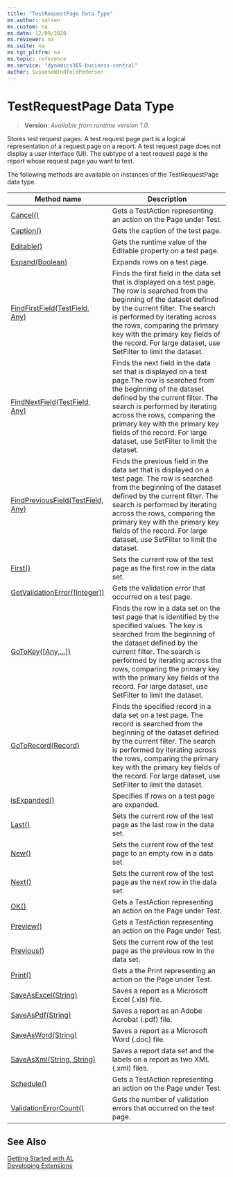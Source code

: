 ```yaml
---
title: "TestRequestPage Data Type"
ms.author: solsen
ms.custom: na
ms.date: 12/09/2020
ms.reviewer: na
ms.suite: na
ms.tgt_pltfrm: na
ms.topic: reference
ms.service: "dynamics365-business-central"
author: SusanneWindfeldPedersen
---
```

[//]: # (START>DO_NOT_EDIT)
[//]: # (IMPORTANT:Do not edit any of the content between here and the END>DO_NOT_EDIT.)
[//]: # (Any modifications should be made in the .xml files in the ModernDev repo.)
# TestRequestPage Data Type
> **Version**: _Available from runtime version 1.0._

Stores test request pages. A test request page part is a logical representation of a request page on a report. A test request page does not display a user interface (UI). The subtype of a test request page is the report whose request page you want to test.



The following methods are available on instances of the TestRequestPage data type.

|Method name|Description|
|-----------|-----------|
|[Cancel()](testrequestpage-cancel-method.md)|Gets a TestAction representing an action on the Page under Test.|
|[Caption()](testrequestpage-caption-method.md)|Gets the caption of the test page.|
|[Editable()](testrequestpage-editable-method.md)|Gets the runtime value of the Editable property on a test page.|
|[Expand(Boolean)](testrequestpage-expand-method.md)|Expands rows on a test page.|
|[FindFirstField(TestField, Any)](testrequestpage-findfirstfield-method.md)|Finds the first field in the data set that is displayed on a test page. The row is searched from the beginning of the dataset defined by the current filter. The search is performed by iterating across the rows, comparing the primary key with the primary key fields of the record. For large dataset, use SetFilter to limit the dataset.|
|[FindNextField(TestField, Any)](testrequestpage-findnextfield-method.md)|Finds the next field in the data set that is displayed on a test page.The row is searched from the beginning of the dataset defined by the current filter. The search is performed by iterating across the rows, comparing the primary key with the primary key fields of the record. For large dataset, use SetFilter to limit the dataset.|
|[FindPreviousField(TestField, Any)](testrequestpage-findpreviousfield-method.md)|Finds the previous field in the data set that is displayed on a test page. The row is searched from the beginning of the dataset defined by the current filter. The search is performed by iterating across the rows, comparing the primary key with the primary key fields of the record. For large dataset, use SetFilter to limit the dataset.|
|[First()](testrequestpage-first-method.md)|Sets the current row of the test page as the first row in the data set.|
|[GetValidationError([Integer])](testrequestpage-getvalidationerror-method.md)|Gets the validation error that occurred on a test page.|
|[GoToKey([Any,...])](testrequestpage-gotokey-method.md)|Finds the row in a data set on the test page that is identified by the specified values. The key is searched from the beginning of the dataset defined by the current filter. The search is performed by iterating across the rows, comparing the primary key with the primary key fields of the record. For large dataset, use SetFilter to limit the dataset.|
|[GoToRecord(Record)](testrequestpage-gotorecord-method.md)|Finds the specified record in a data set on a test page. The record is searched from the beginning of the dataset defined by the current filter. The search is performed by iterating across the rows, comparing the primary key with the primary key fields of the record. For large dataset, use SetFilter to limit the dataset.|
|[IsExpanded()](testrequestpage-isexpanded-method.md)|Specifies if rows on a test page are expanded.|
|[Last()](testrequestpage-last-method.md)|Sets the current row of the test page as the last row in the data set.|
|[New()](testrequestpage-new-method.md)|Sets the current row of the test page to an empty row in a data set.|
|[Next()](testrequestpage-next-method.md)|Sets the current row of the test page as the next row in the data set.|
|[OK()](testrequestpage-ok-method.md)|Gets a TestAction representing an action on the Page under Test.|
|[Preview()](testrequestpage-preview-method.md)|Gets a TestAction representing an action on the Page under Test.|
|[Previous()](testrequestpage-previous-method.md)|Sets the current row of the test page as the previous row in the data set.|
|[Print()](testrequestpage-print-method.md)|Gets a the Print representing an action on the Page under Test.|
|[SaveAsExcel(String)](testrequestpage-saveasexcel-method.md)|Saves a report as a Microsoft Excel (.xls) file.|
|[SaveAsPdf(String)](testrequestpage-saveaspdf-method.md)|Saves a report as an Adobe Acrobat (.pdf) file.|
|[SaveAsWord(String)](testrequestpage-saveasword-method.md)|Saves a report as a Microsoft Word (.doc) file.|
|[SaveAsXml(String, String)](testrequestpage-saveasxml-method.md)|Saves a report data set and the labels on a report as two XML (.xml) files.|
|[Schedule()](testrequestpage-schedule-method.md)|Gets a TestAction representing an action on the Page under Test.|
|[ValidationErrorCount()](testrequestpage-validationerrorcount-method.md)|Gets the number of validation errors that occurred on the test page.|

[//]: # (IMPORTANT: END>DO_NOT_EDIT)
## See Also  
[Getting Started with AL](../../devenv-get-started.md)  
[Developing Extensions](../../devenv-dev-overview.md)  